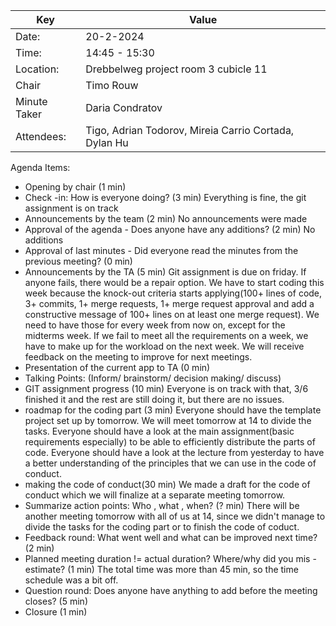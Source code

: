 Key | Value |
| --- | --- |
| Date: | 20-2-2024 |
| Time: | 14:45 - 15:30 |
| Location: | Drebbelweg project room 3 cubicle 11|
| Chair | Timo Rouw |
| Minute Taker | Daria Condratov |
| Attendees: | Tigo, Adrian Todorov, Mireia Carrio Cortada, Dylan Hu |
Agenda Items:
- Opening by chair (1 min)
- Check -in: How is everyone doing? (3 min) 
    Everything is fine, the git assignment is on track
- Announcements by the team (2 min) 
    No announcements were made
- Approval of the agenda - Does anyone have any additions? (2 min) 
    No additions
- Approval of last minutes - Did everyone read the minutes from the previous meeting? (0 min)
- Announcements by the TA (5 min)
    Git assignment is due on friday. If anyone fails, there would be a repair option.
    We have to start coding this week because the knock-out criteria starts applying(100+ lines of code, 3+ commits, 
    1+ merge requests, 1+ merge request approval and add a constructive message of 100+ lines on at least one merge request). We need to have those for every week from now on, except for the midterms week. If we fail to meet all the requirements on a week, we have to make up for the workload on the next week. We will receive feedback on the meeting to improve for next meetings. 
- Presentation of the current app to TA (0 min)
- Talking Points: (Inform/ brainstorm/ decision making/ discuss)
- GIT assignment progress (10 min) 
    Everyone is on track with that, 3/6 finished it and the rest are still doing it, but there are no issues.
- roadmap for the coding part (3 min)
    Everyone should have the template project set up by tomorrow. We will meet tomorrow at 14 to divide the tasks. Everyone should have a look at the main assignment(basic requirements especially) to be able to efficiently distribute the parts of code. Everyone should have a look at the lecture from yesterday to have a better understanding of the principles that we can use in the code of conduct. 
- making the code of conduct(30 min)
    We made a draft for the code of conduct which we will finalize at a separate meeting tomorrow.
- Summarize action points: Who , what , when? (? min)
    There will be another meeting tomorrow with all of us at 14, since we didn't manage to divide the tasks for the coding part or to finish the code of coduct.
- Feedback round: What went well and what can be improved next time? (2 min)
- Planned meeting duration != actual duration? Where/why did you mis -estimate? (1 min)
    The total time was more than 45 min, so the time schedule was a bit off.
- Question round: Does anyone have anything to add before the meeting closes? (5 min)
- Closure (1 min)
